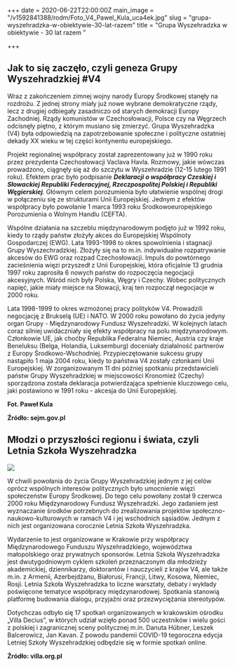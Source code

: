 +++
date = 2020-06-22T22:00:00Z
main_image = "/v1592841388/rodm/Foto_V4_Pawel_Kula_uca4ek.jpg"
slug = "grupa-wyszehradzka-w-obiektywie-30-lat-razem"
title = "Grupa Wyszehradzka w obiektywie - 30 lat razem "

+++
## Jak to się zaczęło, czyli geneza Grupy Wyszehradzkiej #V4

Wraz z zakończeniem zimnej wojny narody Europy Środkowej stanęły na rozdrożu. Z jednej strony miały już nowe wybrane demokratyczne rządy, lecz z drugiej odbiegały zasadniczo od starych demokracji Europy Zachodniej. Rządy komunistów w Czechosłowacji, Polsce czy na Węgrzech odcisnęły piętno, z którym musiano się zmierzyć. Grupa Wyszehradzka (V4) była odpowiedzią na zapotrzebowanie społeczne i polityczne ostatniej dekady XX wieku w tej części kontynentu europejskiego.

Projekt regionalnej współpracy został zaprezentowany już w 1990 roku przez prezydenta Czechosłowacji Vaclava Havla. Rozmowy, jakie wówczas prowadzono, ciągnęły się aż do szczytu w Wyszehradzie (12-15 lutego 1991 roku). Efektem prac było podpisanie **_Deklaracji o współpracy Czeskiej i Słowackiej Republiki Federacyjnej, Rzeczpospolitej Polskiej i Republiki Węgierskiej_**_._ Głównym celem porozumienia było ułatwienie wspólnej drogi w połączeniu się ze strukturami Unii Europejskiej. Jednym z efektów współpracy było powołanie 1 marca 1993 roku Środkowoeuropejskiego Porozumienia o Wolnym Handlu (CEFTA).

Wspólne działania na szczeblu międzynarodowym podjęto już w 1992 roku, kiedy to rządy państw złożyły akces do Europejskiej Wspólnoty Gospodarczej (EWG). Lata 1993-1998 to okres spowolnienia i stagnacji Grupy Wyszechradzkiej. Złożyły się na to m.in. indywidualne rozpatrywanie akcesów do EWG oraz rozpad Czechosłowacji. Impuls do powtórnego zacieśnienia więzi przyszedł z Unii Europejskiej, która oficjalnie 13 grudnia 1997 roku zaprosiła 6 nowych państw do rozpoczęcia negocjacji akcesyjnych. Wśród nich były Polska, Węgry i Czechy. Wobec politycznych napięć, jakie miały miejsce na Słowacji, kraj ten rozpoczął negocjacje w 2000 roku.

Lata 1998-1999 to okres wzmożonej pracy polityków V4. Prowadzili negocjację z Brukselą (UE) i NATO. W 2000 roku powołano do życia jedyny organ Grupy - Międzynarodowy Fundusz Wyszehradzki. W kolejnych latach coraz silniej uwidaczniały się efekty współpracy na polu międzynarodowym. Członkowie UE, jak choćby Republika Federalna Niemiec, Austria czy kraje Beneluksu (Belga, Holandia, Luksemburg) doceniały działalność partnerów z Europy Środkowo-Wschodniej. Przypieczętowanie sukcesu grupy nastąpiło 1 maja 2004 roku, kiedy to państwa V4 zostały członkami Unii Europejskiej. W zorganizowanym 11 dni później spotkaniu przedstawicieli państw Grupy Wyszehradzkiej w miejscowości Kronomież (Czechy) sporządzona została deklaracja potwierdzająca spełnienie kluczowego celu, jaki postawiono w 1991 roku - akcesja do Unii Europejskiej.

**Fot. Paweł Kula**

**Źródło: sejm.gov.pl**

## Młodzi o przyszłości regionu i świata, czyli Letnia Szkoła Wyszehradzka 

![](https://res.cloudinary.com/inspro/image/upload/v1592931384/rodm/visegrad-summer-school_v5-2_gzjwmp.jpg)

W chwili powołania do życia Grupy Wyszehradzkiej jednym z jej celów oprócz wspólnych interesów politycznych było umocnienie więzi społeczeństw Europy Środkowej. Do tego celu powołany został 9 czerwca 2000 roku Międzynarodowy Fundusz Wyszehradzki. Jego zadaniem jest wyznaczanie środków potrzebnych do zrealizowania projektów społeczno-naukowo-kulturowych w ramach V4 i jej wschodnich sąsiadów. Jednym z nich jest organizowana corocznie Letnia Szkoła Wyszehradzka.

Wydarzenie to jest organizowane w Krakowie przy współpracy Międzynarodowego Funduszu Wyszehradzkiego, województwa małopolskiego oraz prywatnych sponsorów. Letnia Szkoła Wyszehradzka jest dwutygodniowym cyklem szkoleń przeznaczonym dla młodzieży akademickiej, dziennikarzy, doktorantów i nauczycieli z krajów V4, ale także m.in. z Armenii, Azerbejdżanu, Białorusi, Francji, Litwy, Kosowa, Niemiec, Rosji. Letnia Szkoła Wyszehradzka to liczne warsztaty, debaty i wykłady poświęcone tematyce współpracy międzynarodowej. Spotkania stanowią platformę budowania dialogu, przyjaźni oraz przezwyciężania stereotypów.

Dotychczas odbyło się 17 spotkań organizowanych w krakowskim ośrodku „Villa Decius”, w których udział wzięło ponad 500 uczestników i wielu gości z polskiej i zagranicznej sceny politycznej m.in. Danuta Hübner, Leszek Balcerowicz, Jan Kavan. Z powodu pandemii COVID-19 tegoroczna edycja Letniej Szkoły Wyszehradzkiej odbędzie się w formie spotkań online.

**Źródło: villa.org.pl**